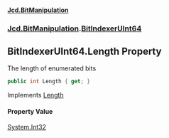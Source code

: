#### [Jcd.BitManipulation](index.md 'index')
### [Jcd.BitManipulation](Jcd.BitManipulation.md 'Jcd.BitManipulation').[BitIndexerUInt64](Jcd.BitManipulation.BitIndexerUInt64.md 'Jcd.BitManipulation.BitIndexerUInt64')

## BitIndexerUInt64.Length Property

The length of enumerated bits

```csharp
public int Length { get; }
```

Implements [Length](Jcd.BitManipulation.IBitIndexer.Length.md 'Jcd.BitManipulation.IBitIndexer.Length')

#### Property Value
[System.Int32](https://docs.microsoft.com/en-us/dotnet/api/System.Int32 'System.Int32')